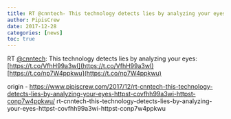 ```yaml
---
title: RT @cnntech- This technology detects lies by analyzing your eyes- https-//t.co/VfhH99a3wI https-//t.co/np7W4ppkwu
author: PipisCrew
date: 2017-12-28
categories: [news]
toc: true
---
```


RT [@cnntech](https://twitter.com/@cnntech): This technology detects lies by analyzing your eyes: [https://t.co/VfhH99a3wI](https://t.co/VfhH99a3wI) [https://t.co/np7W4ppkwu](https://t.co/np7W4ppkwu)

origin - https://www.pipiscrew.com/2017/12/rt-cnntech-this-technology-detects-lies-by-analyzing-your-eyes-httpst-covfhh99a3wi-httpst-conp7w4ppkwu/ rt-cnntech-this-technology-detects-lies-by-analyzing-your-eyes-httpst-covfhh99a3wi-httpst-conp7w4ppkwu